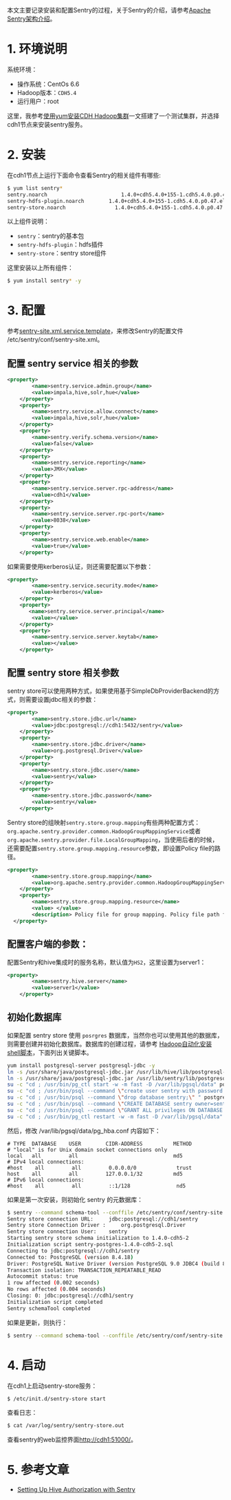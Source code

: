 本文主要记录安装和配置Sentry的过程，关于Sentry的介绍，请参考[Apache Sentry架构介绍](/2015/04/29/apache-sentry-architecture)。 

# 1. 环境说明

系统环境：

- 操作系统：CentOs 6.6
- Hadoop版本：`CDH5.4`
- 运行用户：root

这里，我参考[使用yum安装CDH Hadoop集群](/2013/04/06/install-cloudera-cdh-by-yum)一文搭建了一个测试集群，并选择cdh1节点来安装sentry服务。 

# 2. 安装

在cdh1节点上运行下面命令查看Sentry的相关组件有哪些:

```bash
$ yum list sentry*
sentry.noarch                        1.4.0+cdh5.4.0+155-1.cdh5.4.0.p0.47.el6                            @cdh
sentry-hdfs-plugin.noarch        1.4.0+cdh5.4.0+155-1.cdh5.4.0.p0.47.el6                            @cdh
sentry-store.noarch                1.4.0+cdh5.4.0+155-1.cdh5.4.0.p0.47.el6                            @cdh
```

以上组件说明：

- `sentry`：sentry的基本包
- `sentry-hdfs-plugin`：hdfs插件
- `sentry-store`：sentry store组件

这里安装以上所有组件：

```bash
$ yum install sentry* -y
```



# 3. 配置

参考[sentry-site.xml.service.template](https://github.com/cloudera/sentry/blob/cdh5-1.4.0_5.4.0/conf/sentry-site.xml.service.template)，来修改Sentry的配置文件 /etc/sentry/conf/sentry-site.xml。 

## 配置 sentry service 相关的参数

```xml
<property>
        <name>sentry.service.admin.group</name>
        <value>impala,hive,solr,hue</value>
    </property>
    <property>
        <name>sentry.service.allow.connect</name>
        <value>impala,hive,solr,hue</value>
    </property>
    <property>
        <name>sentry.verify.schema.version</name>
        <value>false</value>
    </property>
    <property>
        <name>sentry.service.reporting</name>
        <value>JMX</value>
    </property>
    <property>
        <name>sentry.service.server.rpc-address</name>
        <value>cdh1</value>
    </property>
    <property>
        <name>sentry.service.server.rpc-port</name>
        <value>8038</value>
    </property>
    <property>
        <name>sentry.service.web.enable</name>
        <value>true</value>
    </property>
```

如果需要使用kerberos认证，则还需要配置以下参数：

```xml
<property>
        <name>sentry.service.security.mode</name>
        <value>kerberos</value>
    </property>
    <property>
       <name>sentry.service.server.principal</name>
        <value></value>
    </property>
    <property>
        <name>sentry.service.server.keytab</name>
        <value></value>
    </property>
```



## 配置 sentry store 相关参数

sentry store可以使用两种方式，如果使用基于SimpleDbProviderBackend的方式，则需要设置jdbc相关的参数：

```xml
<property>
        <name>sentry.store.jdbc.url</name>
        <value>jdbc:postgresql://cdh1:5432/sentry</value>
    </property>
    <property>
        <name>sentry.store.jdbc.driver</name>
        <value>org.postgresql.Driver</value>
    </property>
    <property>
        <name>sentry.store.jdbc.user</name>
        <value>sentry</value>
    </property>
    <property>
        <name>sentry.store.jdbc.password</name>
        <value>sentry</value>
    </property>
```

Sentry store的组映射`sentry.store.group.mapping`有些两种配置方式：`org.apache.sentry.provider.common.HadoopGroupMappingService`或者`org.apache.sentry.provider.file.LocalGroupMapping`，当使用后者的时候，还需要配置`sentry.store.group.mapping.resource`参数，即设置Policy file的路径。

```xml
<property>
        <name>sentry.store.group.mapping</name>
        <value>org.apache.sentry.provider.common.HadoopGroupMappingService</value>
    </property>
    <property>
        <name>sentry.store.group.mapping.resource</name>
        <value> </value>
        <description> Policy file for group mapping. Policy file path for local group mapping, when sentry.store.group.mapping is set to LocalGroupMapping Service class.</description>
  </property>
```



## 配置客户端的参数：

配置Sentry和hive集成时的服务名称，默认值为`HS2`，这里设置为server1：

```xml
<property>
        <name>sentry.hive.server</name>
        <value>server1</value>
    </property>
```



## 初始化数据库

如果配置 sentry store 使用 `posrgres` 数据库，当然你也可以使用其他的数据库，则需要创建并初始化数据库。数据库的创建过程，请参考 [Hadoop自动化安装shell脚本](/images/08/02/hadoop-install-script/)，下面列出关键脚本。

```bash
yum install postgresql-server postgresql-jdbc -y
ln -s /usr/share/java/postgresql-jdbc.jar /usr/lib/hive/lib/postgresql-jdbc.jar
ln -s /usr/share/java/postgresql-jdbc.jar /usr/lib/sentry/lib/postgresql-jdbc.jar
su -c "cd ; /usr/bin/pg_ctl start -w -m fast -D /var/lib/pgsql/data" postgres
su -c "cd ; /usr/bin/psql --command \"create user sentry with password 'sentry'; \" " postgres
su -c "cd ; /usr/bin/psql --command \"drop database sentry;\" " postgres
su -c "cd ; /usr/bin/psql --command \"CREATE DATABASE sentry owner=sentry;\" " postgres
su -c "cd ; /usr/bin/psql --command \"GRANT ALL privileges ON DATABASE sentry TO sentry;\" " postgres
su -c "cd ; /usr/bin/pg_ctl restart -w -m fast -D /var/lib/pgsql/data" postgres
```

然后，修改 /var/lib/pgsql/data/pg\_hba.conf 内容如下：

    # TYPE  DATABASE    USER        CIDR-ADDRESS          METHOD
    # "local" is for Unix domain socket connections only
    local   all         all                               md5
    # IPv4 local connections:
    #host    all         all         0.0.0.0/0             trust
    host    all         all         127.0.0.1/32          md5
    # IPv6 local connections:
    #host    all         all         ::1/128               nd5

如果是第一次安装，则初始化 sentry 的元数据库：

```bash
$ sentry --command schema-tool --conffile /etc/sentry/conf/sentry-site.xml --dbType postgres --initSchema
Sentry store connection URL:     jdbc:postgresql://cdh1/sentry
Sentry store Connection Driver :     org.postgresql.Driver
Sentry store connection User:    sentry
Starting sentry store schema initialization to 1.4.0-cdh5-2
Initialization script sentry-postgres-1.4.0-cdh5-2.sql
Connecting to jdbc:postgresql://cdh1/sentry
Connected to: PostgreSQL (version 8.4.18)
Driver: PostgreSQL Native Driver (version PostgreSQL 9.0 JDBC4 (build 801))
Transaction isolation: TRANSACTION_REPEATABLE_READ
Autocommit status: true
1 row affected (0.002 seconds)
No rows affected (0.004 seconds)
Closing: 0: jdbc:postgresql://cdh1/sentry
Initialization script completed
Sentry schemaTool completed
```

如果是更新，则执行：

```bash
$ sentry --command schema-tool --conffile /etc/sentry/conf/sentry-site.xml --dbType postgres --upgradeSchema
```



# 4. 启动

在cdh1上启动sentry-store服务：

```bash
$ /etc/init.d/sentry-store start
```

查看日志：

```bash
$ cat /var/log/sentry/sentry-store.out
```

查看sentry的web监控界面<http://cdh1:51000/>。 

# 5. 参考文章

- [Setting Up Hive Authorization with Sentry]()
